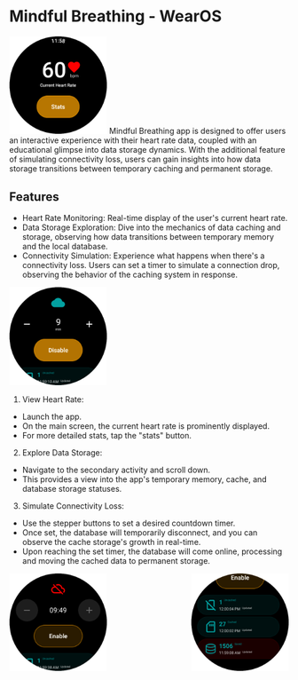 # Mindful Breathing - WearOS

<img src="./images/1.png" width="35%">
Mindful Breathing app is designed to offer users an interactive experience with their heart rate data, coupled with an educational glimpse into data storage dynamics. With the additional feature of simulating connectivity loss, users can gain insights into how data storage transitions between temporary caching and permanent storage.

## Features

- Heart Rate Monitoring: Real-time display of the user's current heart rate.
- Data Storage Exploration: Dive into the mechanics of data caching and storage, observing how data transitions between temporary memory and the local database.
- Connectivity Simulation: Experience what happens when there's a connectivity loss. Users can set a timer to simulate a connection drop, observing the behavior of the caching system in response.

<img src="./images/2.png" width="35%">

1. View Heart Rate:

- Launch the app.
- On the main screen, the current heart rate is prominently displayed.
- For more detailed stats, tap the "stats" button.

2. Explore Data Storage:

- Navigate to the secondary activity and scroll down.
- This provides a view into the app's temporary memory, cache, and database storage statuses.

3. Simulate Connectivity Loss:

- Use the stepper buttons to set a desired countdown timer.
- Once set, the database will temporarily disconnect, and you can observe the cache storage's growth in real-time.
- Upon reaching the set timer, the database will come online, processing and moving the cached data to permanent storage.

<div style="display: flex; justify-content: space-between;">
    <img src="./images/3.png" width="35%" style="margin-right: 5%;">
    <img src="./images/4.png" width="35%">
</div>
